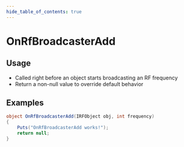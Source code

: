 ```yaml
---
hide_table_of_contents: true
---
```


# OnRfBroadcasterAdd

## Usage

* Called right before an object starts broadcasting an RF frequency
* Return a non-null value to override default behavior

## Examples

```csharp title=""
object OnRfBroadcasterAdd(IRFObject obj, int frequency)
{
    Puts("OnRfBroadcasterAdd works!");
    return null;
}
```
